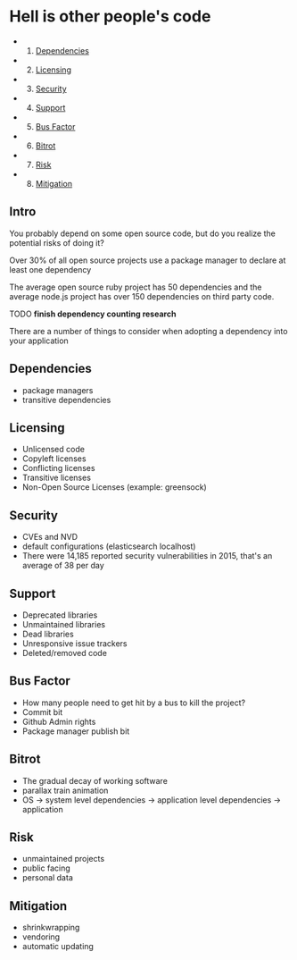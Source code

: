 # Hell is other people's code

- 1. [Dependencies](#dependencies)
- 2. [Licensing](#licensing)
- 3. [Security](#security)
- 4. [Support](#support)
- 5. [Bus Factor](#bus-factor)
- 6. [Bitrot](#bitrot)
- 7. [Risk](#risk)
- 8. [Mitigation](#mitigation)

## Intro

You probably depend on some open source code, but do you realize the potential risks of doing it?

Over 30% of all open source projects use a package manager to declare at least one dependency

The average open source ruby project has 50 dependencies and the average node.js project has over 150 dependencies on third party code. 

TODO **finish dependency counting research**

There are a number of things to consider when adopting a dependency into your application

## Dependencies

- package managers
- transitive dependencies

## Licensing 

- Unlicensed code
- Copyleft licenses
- Conflicting licenses
- Transitive licenses
- Non-Open Source Licenses (example: greensock)

## Security

- CVEs and NVD
- default configurations (elasticsearch localhost)
- There were 14,185 reported security vulnerabilities in 2015, that's an average of 38 per day

## Support

- Deprecated libraries
- Unmaintained libraries
- Dead libraries
- Unresponsive issue trackers
- Deleted/removed code

## Bus Factor

- How many people need to get hit by a bus to kill the project?
- Commit bit
- Github Admin rights
- Package manager publish bit


## Bitrot 

- The gradual decay of working software
- parallax train animation
- OS -> system level dependencies -> application level dependencies -> application

## Risk

- unmaintained projects
- public facing
- personal data

## Mitigation

- shrinkwrapping
- vendoring
- automatic updating
